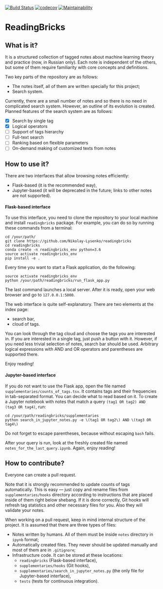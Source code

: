 [![Build Status](https://travis-ci.org/Nikolay-Lysenko/readingbricks.svg?branch=master)](https://travis-ci.org/Nikolay-Lysenko/readingbricks)
[![codecov](https://codecov.io/gh/Nikolay-Lysenko/readingbricks/branch/master/graph/badge.svg)](https://codecov.io/gh/Nikolay-Lysenko/readingbricks)
[![Maintainability](https://api.codeclimate.com/v1/badges/ac3959677909d81cb271/maintainability)](https://codeclimate.com/github/Nikolay-Lysenko/readingbricks/maintainability)

# ReadingBricks

## What is it?

It is a structured collection of tagged notes about machine learning theory and practice (now, in Russian only). Each note is independent of the others, but some of them require familiarity with core concepts and definitions.

Two key parts of the repository are as follows:
* The notes itself, all of them are written specially for this project;
* Search system.

Currently, there are a small number of notes and so there is no need in complicated search system. However, an outline of its evolution is created. Planned features of the search system are as follows:
- [x] Search by single tag
- [x] Logical operators
- [ ] Support of tags hierarchy
- [ ] Full-text search
- [ ] Ranking based on flexible parameters
- [ ] On-demand making of customized texts from notes 

## How to use it?

There are two interfaces that allow browsing notes efficiently:
* Flask-based (it is the recommended way),
* Jupyter-based (it will be deprecated in the future; links to other notes are not supported).

#### Flask-based interface

To use this interface, you need to clone the repository to your local machine and install `readingbricks` package. For example, you can do so by running these commands from a terminal:
```
cd /your/path/
git clone https://github.com/Nikolay-Lysenko/readingbricks
cd readingbricks
conda create -n readingbricks_env python=3.6
source activate readingbricks_env
pip install -e .
```

Every time you want to start a Flask application, do the following:
```
source activate readingbricks_env
python /your/path/readingbricks/run_flask_app.py
```

The last command launches a local server. After it is ready, open your web browser and go to `127.0.0.1:5000`.

The web interface is quite self-explanatory. There are two elements at the index page:
* search bar,
* cloud of tags.

You can look through the tag cloud and choose the tags you are interested in. If you are interested in a single tag, just push a button with it. However, if you need less trivial selection of notes, search bar should be used. Arbitrary logical expressions with AND and OR operators and parentheses are supported there. 

Enjoy reading!

#### Jupyter-based interface

If you do not want to use the Flask app, open the file named `supplementaries/counts_of_tags.tsv`. It contains tags and their frequencies in tab-separated format. You can decide what to read based on it. To create a Jupyter notebook with notes that match a query `(tag1 OR tag2) AND (tag3 OR tag4)`, run:
```
cd /your/path/readingbricks/supplementaries
python search_in_jupyter_notes.py -e \(tag1 OR tag2\) AND \(tag3 OR tag4\)
```
Do not forget to escape parentheses, because without escaping `bash` fails.

After your query is run, look at the freshly created file named `notes_for_the_last_query.ipynb`. Again, enjoy reading!

## How to contribute?

Everyone can create a pull request.

Note that it is strongly recommended to update counts of tags automatically. This is easy — just copy and rename files from `supplementaries/hooks` directory according to instructions that are placed inside of them right below shebang. If it is done correctly, Git hooks will refresh tag statistics and other necessary files for you. Also they will validate your notes.

When working on a pull request, keep in mind internal structure of the project. It is assumed that there are three types of files:
* Notes written by humans. All of them must be inside `notes` directory in `ipynb` format;
* Automatically created files. They never should be updated manually and most of them are in `.gitignore`;
* Infrastructure code. It can be stored at these locations:
    - `readingbricks` (Flask-based interface),
    - `supplementaries/hooks` (Git hooks),
    - `supplementaries/search_in_jupyter_notes.py` (the only file for Jupyter-based interface),
    - `tests` (tests for continuous integration).
